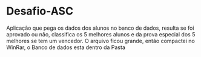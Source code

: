 # Desafio-ASC
Aplicação que pega os dados dos alunos no banco de dados, resulta se foi aprovado ou não, classifica os 5 melhores alunos e da prova especial dos 5 melhores se tem um vencedor.
O arquivo ficou grande, então compactei no WinRar, o  Banco de dados esta dentro da Pasta

